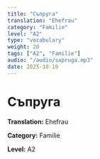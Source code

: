 ```yaml
---
title: "Съпруга"
translation: "Ehefrau"
category: "Familie"
level: "A2"
type: "vocabulary"
weight: 20
tags: ["A2", "Familie"]
audio: "/audio/sapruga.mp3"
date: 2025-10-19
---
```


# Съпруга

**Translation:** Ehefrau

**Category:** Familie

**Level:** A2

